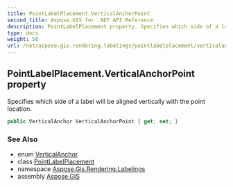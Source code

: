 ```yaml
---
title: PointLabelPlacement.VerticalAnchorPoint
second_title: Aspose.GIS for .NET API Reference
description: PointLabelPlacement property. Specifies which side of a label will be aligned vertically with the point location.
type: docs
weight: 50
url: /net/aspose.gis.rendering.labelings/pointlabelplacement/verticalanchorpoint/
---
```

## PointLabelPlacement.VerticalAnchorPoint property

Specifies which side of a label will be aligned vertically with the point location.

```csharp
public VerticalAnchor VerticalAnchorPoint { get; set; }
```

### See Also

* enum [VerticalAnchor](../../../aspose.gis.rendering.symbolizers/verticalanchor/)
* class [PointLabelPlacement](../)
* namespace [Aspose.Gis.Rendering.Labelings](../../pointlabelplacement/)
* assembly [Aspose.GIS](../../../)


